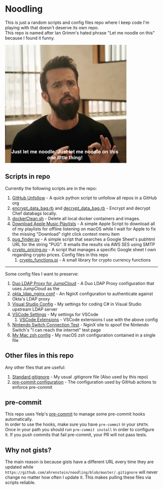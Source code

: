 Noodling
========
This is just a random scripts and config files repo where I keep code I'm playing with that doesn't deserve its own repo.  
This repo is named after Ian Grimm's hated phrase "Let me noodle on this" because I found it funny.

![noodle](images/iangrimm.png)

Scripts in repo
---------------
Currently the following scripts are in the repo:

1. [GitHub Unfollow](python/unfollow_github_org.py) - A quick python script to unfollow all repos in a GitHub org
2. [encrypt_data_bag.rb](ruby/encrypt_data_bag.rb) and [decrypt_data_bag.rb](ruby/decrypt_data_bag.rb) - Encrypt and
decrypt Chef databags locally.
3. [dockerClean.sh](bash/dockerClean.sh) - Delete all local docker containers and images.
4. [Download Apple Music Playlists](applescript/downloadAppleMusicPlaylists.scpt) - A simple Apple Script to download
all of my playlists for offline listening on macOS while I wait for Apple to fix the missing "Download" right click
context menu item
5. [pug_finder.py](python/pug_finder.py) - A simple script that searches a Google Sheet's pubhtml URL for the string "PUG".
It emails the results via AWS SES using SMTP
6. [crypto_pricing.py](python/crypto_pricing.py) - A script that manages a specific Google sheet I own regarding crypto prices.
Config files in this repo
   1. [crypto_functions.pi](python/crypto_functions.py) - A small library for crypto currency functions

-------------------------
Some config files I want to preserve:

1. [Duo LDAP Proxy for JumpCloud](configFiles/authproxy.cfg) - A Duo LDAP Proxy configuration that uses JumpCloud as the
2. [okta_ldap_nginx.conf](configFiles/okta_ldap_nginx.conf) - An NginX configuration to authenticate against Okta's LDAP proxy
3. [Visual Studio Config](configFiles/VS_CSharp.vssettings) - My settings for coding C# in Visual Studio
upstream LDAP server
4. [VSCode Settings](configFiles/vscode.settings.json) - My settings for VSCode
    1. [VSCode Extensions](docs/VSCodeExtensions.md) - VSCode extensions I use with the above config
5. [Nintendo Switch Connection Test](configFiles/nginx_switch_connection_test.conf) - NginX site to spoof the Nintendo Switch's
"I can reach the internet" test page
6. [My Mac zsh config](zsh/mac-zshrc) - My macOS zsh configuration contained in a single file

Other files in this repo
------------------------
Any other files that are useful:

1. [Standard gitignore](.gitignore) - My usual .gitignore file (Also used by this repo)
2. [pre-commit configuration](.pre-commit-config.yaml) - The configuration used by GitHub actions to enforce pre-commit

pre-commit
----------
This repo uses Yelp's [pre-commit](https://pre-commit.com/) to manage some pre-commit hooks automatically.  
In order to use the hooks, make sure you have `pre-commit` in your `$PATH`.  
Once in your path you should run `pre-commit install` in order to configure it. If you push commits that fail pre-commit, your PR will
not pass tests.

Why not gists?
--------------
The main reason is because gists have a different URL every time they are updated while
`https://github.com/ahrenstein/noodling/blob/master/.gitignore` will never change no matter how often I update it.
This makes pulling these files via scripts reliable.
